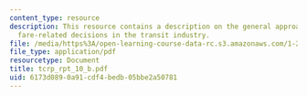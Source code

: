 ```yaml
---
content_type: resource
description: This resource contains a description on the general approach to making
  fare-related decisions in the transit industry.
file: /media/https%3A/open-learning-course-data-rc.s3.amazonaws.com/1-259j-transit-management-fall-2006/6173d0890a91cdf4bedb05bbe2a50781_tcrp_rpt_10_b.pdf
file_type: application/pdf
resourcetype: Document
title: tcrp_rpt_10_b.pdf
uid: 6173d089-0a91-cdf4-bedb-05bbe2a50781
---
```

